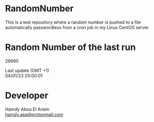 # RandomNumber    
This is a test repository where a random number is pushed to a file automatically passwordless from a cron job in my Linux CentOS server    
# Random Number of the last run   
26660
      
Last update (GMT +1)    
04/01/23 20:00:01
# Developer    
Hamdy Abou El Anein   
hamdy.aea@protonmail.com
